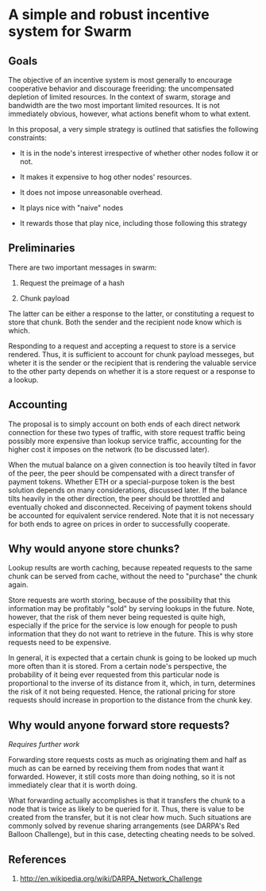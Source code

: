 # A simple and robust incentive system for Swarm

## Goals

The objective of an incentive system is most generally to encourage
cooperative behavior and discourage freeriding: the uncompensated
depletion of limited resources. In the context of swarm, storage and
bandwidth are the two most important limited resources. It is not
immediately obvious, however, what actions benefit whom to what extent.

In this proposal, a very simple strategy is outlined that
satisfies the following constraints:

- It is in the node's interest irrespective of whether other nodes 
  follow it or not.

- It makes it expensive to hog other nodes' resources.

- It does not impose unreasonable overhead.

- It plays nice with "naive" nodes

- It rewards those that play nice, including those following this strategy


## Preliminaries

There are two important messages in swarm:

1. Request the preimage of a hash

2. Chunk payload

The latter can be either a response to the latter, or constituting a request
to store that chunk. Both the sender and the recipient node know which is
which.

Responding to a request and accepting a request to store is a service 
rendered. Thus, it is sufficient to account for chunk payload messeges, 
but wheter it is the sender or the recipient that is rendering the 
valuable service to the other party depends on whether it is a store 
request or a response to a lookup.


## Accounting

The proposal is to simply account on both ends of each direct network 
connection for these two types of traffic, with store request traffic
being possibly more expensive than lookup service traffic, accounting for
the higher cost it imposes on the network (to be discussed later).

When the mutual balance on a given connection is too heavily tilted in 
favor of the peer, the peer should be compensated with a direct transfer 
of payment tokens. Whether ETH or a special-purpose token is the best 
solution depends on many considerations, discussed later. If the balance 
tilts heavily in the other direction, the peer should be throttled and 
eventually choked and disconnected. Receiving of payment tokens should 
be accounted for equivalent service rendered. Note that it is not 
necessary for both ends to agree on prices in order to successfully 
cooperate.


## Why would anyone store chunks?

Lookup results are worth caching, because repeated requests to the same
chunk can be served from cache, without the need to "purchase" the chunk
again.

Store requests are worth storing, because of the possibility that this
information may be profitably "sold" by serving lookups in the future. Note,
however, that the risk of them never being requested is quite high, especially
if the price for the service is low enough for people to push information
that they do not want to retrieve in the future. This is why store requests
need to be expensive.

In general, it is expected that a certain chunk is going to be looked up
much more often than it is stored. From a certain node's perspective, the
probability of it being ever requested from this particular node is
proportional to the inverse of its distance from it, which, in turn,
determines the risk of it not being requested. Hence, the rational pricing
for store requests should increase in proportion to the distance from the
chunk key.


## Why would anyone forward store requests?

_Requires further work_

Forwarding store requests costs as much as originating them and half as
much as can be earned by receiving them from nodes that want it forwarded.
However, it still costs more than doing nothing, so it is not
immediately clear that it is worth doing.

What forwarding actually accomplishes is that it transfers the chunk to
a node that is twice as likely to be queried for it. Thus, there is value to
be created from the transfer, but it is not clear how much. Such situations
are commonly solved by revenue sharing arrangements (see DARPA's Red Balloon
Challenge), but in this case, detecting cheating needs to be solved.

## References

1. http://en.wikipedia.org/wiki/DARPA_Network_Challenge
